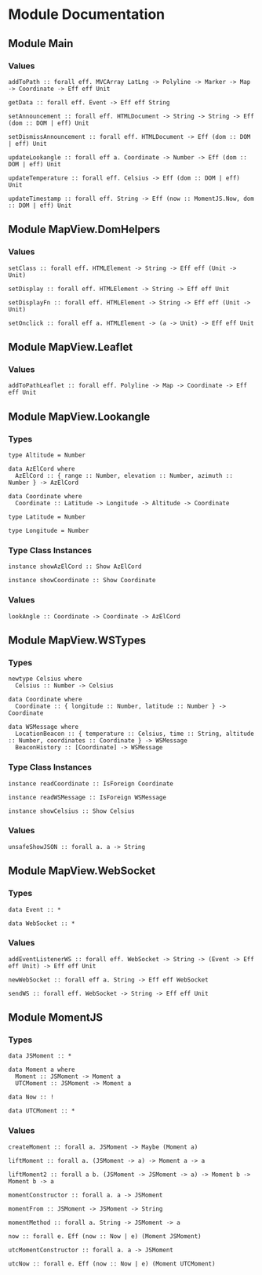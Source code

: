 # Module Documentation

## Module Main

### Values

    addToPath :: forall eff. MVCArray LatLng -> Polyline -> Marker -> Map -> Coordinate -> Eff eff Unit

    getData :: forall eff. Event -> Eff eff String

    setAnnouncement :: forall eff. HTMLDocument -> String -> String -> Eff (dom :: DOM | eff) Unit

    setDismissAnnouncement :: forall eff. HTMLDocument -> Eff (dom :: DOM | eff) Unit

    updateLookangle :: forall eff a. Coordinate -> Number -> Eff (dom :: DOM | eff) Unit

    updateTemperature :: forall eff. Celsius -> Eff (dom :: DOM | eff) Unit

    updateTimestamp :: forall eff. String -> Eff (now :: MomentJS.Now, dom :: DOM | eff) Unit


## Module MapView.DomHelpers

### Values

    setClass :: forall eff. HTMLElement -> String -> Eff eff (Unit -> Unit)

    setDisplay :: forall eff. HTMLElement -> String -> Eff eff Unit

    setDisplayFn :: forall eff. HTMLElement -> String -> Eff eff (Unit -> Unit)

    setOnclick :: forall eff a. HTMLElement -> (a -> Unit) -> Eff eff Unit


## Module MapView.Leaflet

### Values

    addToPathLeaflet :: forall eff. Polyline -> Map -> Coordinate -> Eff eff Unit


## Module MapView.Lookangle

### Types

    type Altitude = Number

    data AzElCord where
      AzElCord :: { range :: Number, elevation :: Number, azimuth :: Number } -> AzElCord

    data Coordinate where
      Coordinate :: Latitude -> Longitude -> Altitude -> Coordinate

    type Latitude = Number

    type Longitude = Number


### Type Class Instances

    instance showAzElCord :: Show AzElCord

    instance showCoordinate :: Show Coordinate


### Values

    lookAngle :: Coordinate -> Coordinate -> AzElCord


## Module MapView.WSTypes

### Types

    newtype Celsius where
      Celsius :: Number -> Celsius

    data Coordinate where
      Coordinate :: { longitude :: Number, latitude :: Number } -> Coordinate

    data WSMessage where
      LocationBeacon :: { temperature :: Celsius, time :: String, altitude :: Number, coordinates :: Coordinate } -> WSMessage
      BeaconHistory :: [Coordinate] -> WSMessage


### Type Class Instances

    instance readCoordinate :: IsForeign Coordinate

    instance readWSMessage :: IsForeign WSMessage

    instance showCelsius :: Show Celsius


### Values

    unsafeShowJSON :: forall a. a -> String


## Module MapView.WebSocket

### Types

    data Event :: *

    data WebSocket :: *


### Values

    addEventListenerWS :: forall eff. WebSocket -> String -> (Event -> Eff eff Unit) -> Eff eff Unit

    newWebSocket :: forall eff a. String -> Eff eff WebSocket

    sendWS :: forall eff. WebSocket -> String -> Eff eff Unit


## Module MomentJS

### Types

    data JSMoment :: *

    data Moment a where
      Moment :: JSMoment -> Moment a
      UTCMoment :: JSMoment -> Moment a

    data Now :: !

    data UTCMoment :: *


### Values

    createMoment :: forall a. JSMoment -> Maybe (Moment a)

    liftMoment :: forall a. (JSMoment -> a) -> Moment a -> a

    liftMoment2 :: forall a b. (JSMoment -> JSMoment -> a) -> Moment b -> Moment b -> a

    momentConstructor :: forall a. a -> JSMoment

    momentFrom :: JSMoment -> JSMoment -> String

    momentMethod :: forall a. String -> JSMoment -> a

    now :: forall e. Eff (now :: Now | e) (Moment JSMoment)

    utcMomentConstructor :: forall a. a -> JSMoment

    utcNow :: forall e. Eff (now :: Now | e) (Moment UTCMoment)